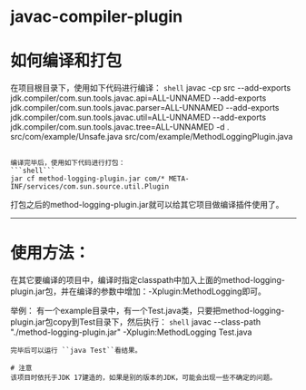 # javac-compiler-plugin

# 如何编译和打包

在项目根目录下，使用如下代码进行编译：
```shell```
javac -cp src --add-exports jdk.compiler/com.sun.tools.javac.api=ALL-UNNAMED --add-exports jdk.compiler/com.sun.tools.javac.parser=ALL-UNNAMED --add-exports jdk.compiler/com.sun.tools.javac.util=ALL-UNNAMED --add-exports jdk.compiler/com.sun.tools.javac.tree=ALL-UNNAMED -d . src/com/example/Unsafe.java src/com/example/MethodLoggingPlugin.java
```

编译完毕后，使用如下代码进行打包：
```shell```
jar cf method-logging-plugin.jar com/* META-INF/services/com.sun.source.util.Plugin
```

打包之后的method-logging-plugin.jar就可以给其它项目做编译插件使用了。

---

# 使用方法：

在其它要编译的项目中，编译时指定classpath中加入上面的method-logging-plugin.jar包，并在编译的参数中增加：-Xplugin:MethodLogging即可。

举例：
有一个example目录中，有一个Test.java类，只要把method-logging-plugin.jar包copy到Test目录下，然后执行：
```shell```
javac --class-path "./method-logging-plugin.jar" -Xplugin:MethodLogging Test.java
```
完毕后可以运行 ``java Test``看结果。

# 注意
该项目时依托于JDK 17建造的，如果是别的版本的JDK，可能会出现一些不确定的问题。